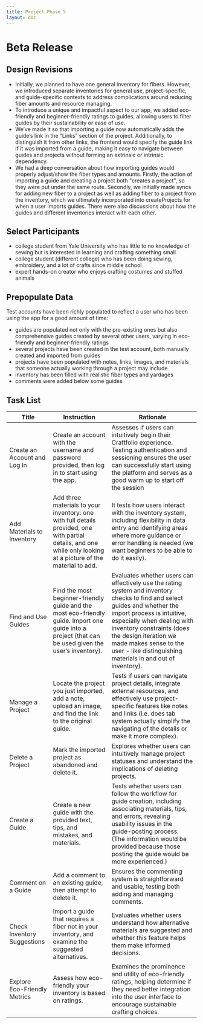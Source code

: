 ```yaml
---
title: Project Phase 5
layout: doc
---
```


# Beta Release

## Design Revisions
- Initially, we planned to have one general inventory for fibers. However, we introduced separate inventories for general use, project-specific, and guide-specific contexts to address complications around reducing fiber amounts and resource managing.
- To introduce a unique and impactful aspect to our app, we added eco-friendly and beginner-friendly ratings to guides, allowing users to filter guides by their sustainability or ease of use.
- We’ve made it so that importing a guide now automatically adds the guide’s link in the “Links” section of the project. Additionally, to distinguish it from other links, the frontend would specify the guide link if it was imported from a guide, making it easy to navigate between guides and projects without forming an extrinsic or intrinsic dependency.
- We had a deep conversation about how importing guides would properly adjust/show the fiber types and amounts. Firstly, the action of importing a guide and creating a project both "creates a project", so they were put under the same route. Secondly, we initially made syncs for adding new fiber to a project as well as adding fiber to a project from the inventory, which we ultimately incorporated into createProjects for when a user imports guides. There were also discussions about how the guides and different inventories interact with each other.

## Select Participants
- college student from Yale University who has little to no knowledge of sewing but is interested in learning and crafting something small
- college student (different college) who has been doing sewing, embroidery, and a lot of crafts since middle school
- expert hands-on creator who enjoys crafting costumes and stuffed animals

## Prepopulate Data
Test accounts have been richly populated to reflect a user who has been using the app for a good amount of time:
- guides are populated not only with the pre-existing ones but also comprehensive guides created by several other users, varying in eco-friendly and beginner-friendly ratings
- several projects have been created in the test account, both manually created and imported from guides
- projects have been populated with notes, links, images, and materials that someone actually working through a project may include
- inventory has been filled with realistic fiber types and yardages
- comments were added below some guides

## Task List
| Title | Instruction | Rationale
| -------- | ------- | -------
| Create an Account and Log In | Create an account with the username and password provided, then log in to start using the app. | Assesses if users can intuitively begin their Craftfolio experience. Testing authentication and sessioning ensures the user can successfully start using the platform and serves as a good warm up to start off the session
| Add Materials to Inventory | Add three materials to your inventory: one with full details provided, one with partial details, and one while only looking at a picture of the material to add. | It tests how users interact with the inventory system, including flexibility in data entry and identifying areas where more guidance or error handling is needed (we want beginners to be able to do it easily).
| Find and Use Guides | Find the most beginner-friendly guide and the most eco-friendly guide. Import one guide into a project (that can be used given the user’s inventory). | Evaluates whether users can effectively use the rating system and inventory checks to find and select guides and whether the import process is intuitive, especially when dealing with inventory constraints (does the design iteration we made makes sense to the user - like distinguishing materials in and out of inventory).
| Manage a Project | Locate the project you just imported, add a note, upload an image, and find the link to the original guide. | Tests if users can navigate project details, integrate external resources, and effectively use project-specific features like notes and links (i.e. does tab system actually simplify the navigating of the details or make it more complex).
| Delete a Project | Mark the imported project as abandoned and delete it. | Explores whether users can intuitively manage project statuses and understand the implications of deleting projects.
| Create a Guide | Create a new guide with the provided text, tips, and mistakes, and materials. | Tests whether users can follow the workflow for guide creation, including associating materials, tips, and errors, revealing usability issues in the guide-posting process. (The information would be provided because those posting the guide would be more experienced.)
| Comment on a Guide | Add a comment to an existing guide, then attempt to delete it. | Ensures the commenting system is straightforward and usable, testing both adding and managing comments.
| Check Inventory Suggestions | Import a guide that requires a fiber not in your inventory, and examine the suggested alternatives. | Evaluates whether users understand how alternative materials are suggested and whether this feature helps them make informed decisions.
| Explore Eco-Friendly Metrics | Assess how eco-friendly your inventory is based on ratings. | Examines the prominence and utility of eco-friendly ratings, helping determine if they need better integration into the user interface to encourage sustainable crafting choices.